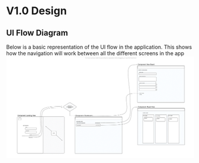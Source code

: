 # V1.0 Design

## UI Flow Diagram
Below is a basic representation of the UI flow in the application. This shows how the navigation will work between all the different screens in the app
![Design Diagram](./diagrams/flow-1.png)
